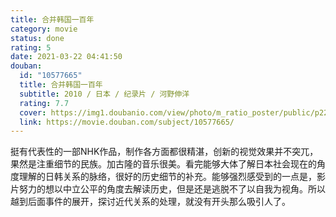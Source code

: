 ```yaml
---
title: 合并韩国一百年
category: movie
status: done
rating: 5
date: 2021-03-22 04:41:50
douban:
  id: "10577665"
  title: 合并韩国一百年
  subtitle: 2010 / 日本 / 纪录片 / 河野伸洋
  rating: 7.7
  cover: https://img1.doubanio.com/view/photo/m_ratio_poster/public/p2205436217.jpg
  link: https://movie.douban.com/subject/10577665/
---
```


挺有代表性的一部NHK作品，制作各方面都很精湛，创新的视觉效果并不突兀，果然是注重细节的民族。加古隆的音乐很美。看完能够大体了解日本社会现在的角度理解的日韩关系的脉络，很好的历史细节的补充。能够强烈感受到的一点是，影片努力的想以中立公平的角度去解读历史，但是还是逃脱不了以自我为视角。所以越到后面事件的展开，探讨近代关系的处理，就没有开头那么吸引人了。